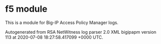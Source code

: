 # f5 module

This is a module for Big-IP Access Policy Manager logs.

Autogenerated from RSA NetWitness log parser 2.0 XML bigipapm version 113
at 2020-07-08 18:27:58.417099 +0000 UTC.


